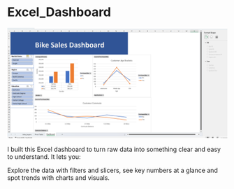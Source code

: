 # Excel_Dashboard

![Alt text](https://github.com/AlonShuster1/Excel_Dashboard/blob/32477b4f4775f81f8f793af6c2a99ed5797a1ade/DashboardImg.png)


I built this Excel dashboard to turn raw data into something clear and easy to understand.
It lets you:

Explore the data with filters and slicers, see key numbers at a glance and spot trends with charts and visuals.


